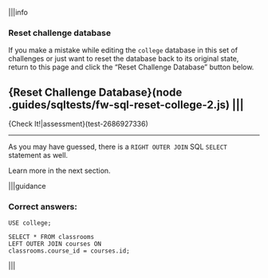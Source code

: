 |||info
### Reset challenge database
If you make a mistake while editing the `college` database in this set of challenges or just want to reset the database back to its original state, return to this page and click the “Reset Challenge Database” button below.

{Reset Challenge Database}(node .guides/sqltests/fw-sql-reset-college-2.js)
|||
---

{Check It!|assessment}(test-2686927336)


---
As you may have guessed, there is a `RIGHT OUTER JOIN` SQL `SELECT` statement as well. 

Learn more in the next section.

|||guidance

### Correct answers:

`USE college;`

```
SELECT * FROM classrooms
LEFT OUTER JOIN courses ON
classrooms.course_id = courses.id;
```

|||